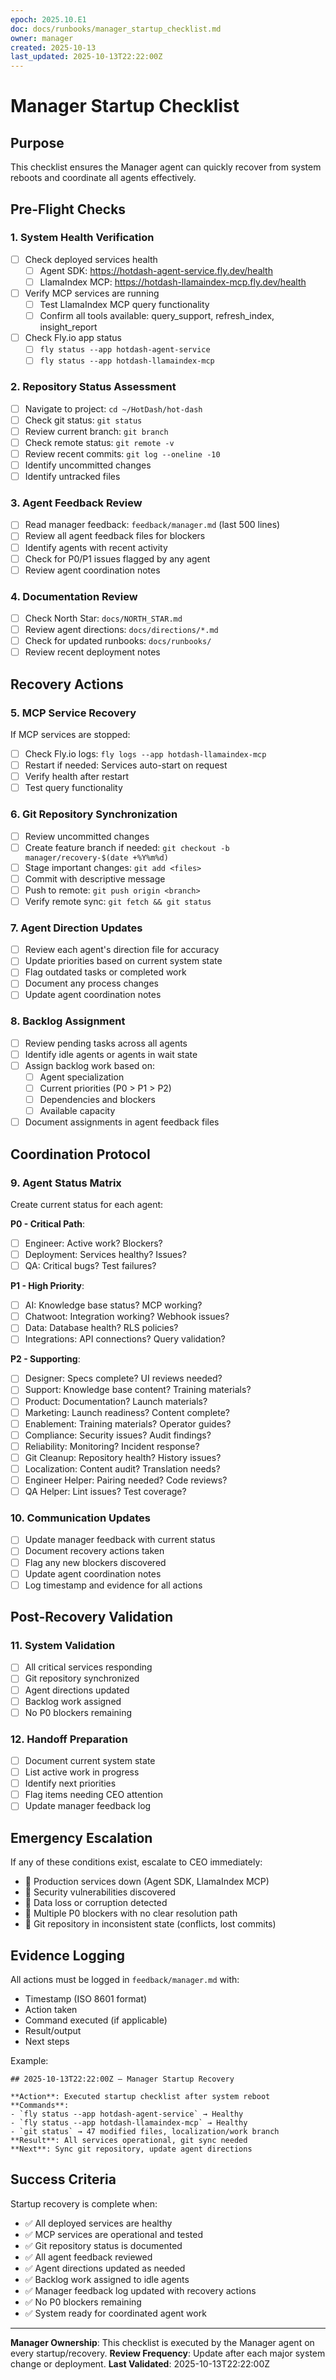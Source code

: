 ```yaml
---
epoch: 2025.10.E1
doc: docs/runbooks/manager_startup_checklist.md
owner: manager
created: 2025-10-13
last_updated: 2025-10-13T22:22:00Z
---
```


# Manager Startup Checklist

## Purpose
This checklist ensures the Manager agent can quickly recover from system reboots and coordinate all agents effectively.

## Pre-Flight Checks

### 1. System Health Verification
- [ ] Check deployed services health
  - [ ] Agent SDK: https://hotdash-agent-service.fly.dev/health
  - [ ] LlamaIndex MCP: https://hotdash-llamaindex-mcp.fly.dev/health
- [ ] Verify MCP services are running
  - [ ] Test LlamaIndex MCP query functionality
  - [ ] Confirm all tools available: query_support, refresh_index, insight_report
- [ ] Check Fly.io app status
  - [ ] `fly status --app hotdash-agent-service`
  - [ ] `fly status --app hotdash-llamaindex-mcp`

### 2. Repository Status Assessment
- [ ] Navigate to project: `cd ~/HotDash/hot-dash`
- [ ] Check git status: `git status`
- [ ] Review current branch: `git branch`
- [ ] Check remote status: `git remote -v`
- [ ] Review recent commits: `git log --oneline -10`
- [ ] Identify uncommitted changes
- [ ] Identify untracked files

### 3. Agent Feedback Review
- [ ] Read manager feedback: `feedback/manager.md` (last 500 lines)
- [ ] Review all agent feedback files for blockers
- [ ] Identify agents with recent activity
- [ ] Check for P0/P1 issues flagged by any agent
- [ ] Review agent coordination notes

### 4. Documentation Review
- [ ] Check North Star: `docs/NORTH_STAR.md`
- [ ] Review agent directions: `docs/directions/*.md`
- [ ] Check for updated runbooks: `docs/runbooks/`
- [ ] Review recent deployment notes

## Recovery Actions

### 5. MCP Service Recovery
If MCP services are stopped:
- [ ] Check Fly.io logs: `fly logs --app hotdash-llamaindex-mcp`
- [ ] Restart if needed: Services auto-start on request
- [ ] Verify health after restart
- [ ] Test query functionality

### 6. Git Repository Synchronization
- [ ] Review uncommitted changes
- [ ] Create feature branch if needed: `git checkout -b manager/recovery-$(date +%Y%m%d)`
- [ ] Stage important changes: `git add <files>`
- [ ] Commit with descriptive message
- [ ] Push to remote: `git push origin <branch>`
- [ ] Verify remote sync: `git fetch && git status`

### 7. Agent Direction Updates
- [ ] Review each agent's direction file for accuracy
- [ ] Update priorities based on current system state
- [ ] Flag outdated tasks or completed work
- [ ] Document any process changes
- [ ] Update agent coordination notes

### 8. Backlog Assignment
- [ ] Review pending tasks across all agents
- [ ] Identify idle agents or agents in wait state
- [ ] Assign backlog work based on:
  - [ ] Agent specialization
  - [ ] Current priorities (P0 > P1 > P2)
  - [ ] Dependencies and blockers
  - [ ] Available capacity
- [ ] Document assignments in agent feedback files

## Coordination Protocol

### 9. Agent Status Matrix
Create current status for each agent:

**P0 - Critical Path**:
- [ ] Engineer: Active work? Blockers?
- [ ] Deployment: Services healthy? Issues?
- [ ] QA: Critical bugs? Test failures?

**P1 - High Priority**:
- [ ] AI: Knowledge base status? MCP working?
- [ ] Chatwoot: Integration working? Webhook issues?
- [ ] Data: Database health? RLS policies?
- [ ] Integrations: API connections? Query validation?

**P2 - Supporting**:
- [ ] Designer: Specs complete? UI reviews needed?
- [ ] Support: Knowledge base content? Training materials?
- [ ] Product: Documentation? Launch materials?
- [ ] Marketing: Launch readiness? Content complete?
- [ ] Enablement: Training materials? Operator guides?
- [ ] Compliance: Security issues? Audit findings?
- [ ] Reliability: Monitoring? Incident response?
- [ ] Git Cleanup: Repository health? History issues?
- [ ] Localization: Content audit? Translation needs?
- [ ] Engineer Helper: Pairing needed? Code reviews?
- [ ] QA Helper: Lint issues? Test coverage?

### 10. Communication Updates
- [ ] Update manager feedback with current status
- [ ] Document recovery actions taken
- [ ] Flag any new blockers discovered
- [ ] Update agent coordination notes
- [ ] Log timestamp and evidence for all actions

## Post-Recovery Validation

### 11. System Validation
- [ ] All critical services responding
- [ ] Git repository synchronized
- [ ] Agent directions updated
- [ ] Backlog work assigned
- [ ] No P0 blockers remaining

### 12. Handoff Preparation
- [ ] Document current system state
- [ ] List active work in progress
- [ ] Identify next priorities
- [ ] Flag items needing CEO attention
- [ ] Update manager feedback log

## Emergency Escalation

If any of these conditions exist, escalate to CEO immediately:
- 🚨 Production services down (Agent SDK, LlamaIndex MCP)
- 🚨 Security vulnerabilities discovered
- 🚨 Data loss or corruption detected
- 🚨 Multiple P0 blockers with no clear resolution path
- 🚨 Git repository in inconsistent state (conflicts, lost commits)

## Evidence Logging

All actions must be logged in `feedback/manager.md` with:
- Timestamp (ISO 8601 format)
- Action taken
- Command executed (if applicable)
- Result/output
- Next steps

Example:
```
## 2025-10-13T22:22:00Z — Manager Startup Recovery

**Action**: Executed startup checklist after system reboot
**Commands**:
- `fly status --app hotdash-agent-service` → Healthy
- `fly status --app hotdash-llamaindex-mcp` → Healthy
- `git status` → 47 modified files, localization/work branch
**Result**: All services operational, git sync needed
**Next**: Sync git repository, update agent directions
```

## Success Criteria

Startup recovery is complete when:
- ✅ All deployed services are healthy
- ✅ MCP services are operational and tested
- ✅ Git repository status is documented
- ✅ All agent feedback reviewed
- ✅ Agent directions updated as needed
- ✅ Backlog work assigned to idle agents
- ✅ Manager feedback log updated with recovery actions
- ✅ No P0 blockers remaining
- ✅ System ready for coordinated agent work

---

**Manager Ownership**: This checklist is executed by the Manager agent on every startup/recovery.
**Review Frequency**: Update after each major system change or deployment.
**Last Validated**: 2025-10-13T22:22:00Z

